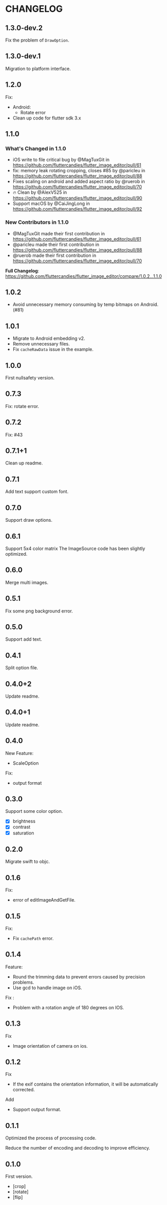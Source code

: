 # CHANGELOG

## 1.3.0-dev.2

Fix the problem of `DrawOption`.

## 1.3.0-dev.1

Migration to platform interface.

## 1.2.0

Fix:

- Android:
  - Rotate error
- Clean up code for flutter sdk 3.x

## 1.1.0

### What's Changed in 1.1.0

- iOS write to file critical bug by @MagTuxGit in <https://github.com/fluttercandies/flutter_image_editor/pull/61>
- fix: memory leak rotating cropping, closes #85 by @paricleu in <https://github.com/fluttercandies/flutter_image_editor/pull/88>
- Fixes scaling on android and added aspect ratio by @ruerob in <https://github.com/fluttercandies/flutter_image_editor/pull/70>
- 🔥 Clean by @AlexV525 in <https://github.com/fluttercandies/flutter_image_editor/pull/90>
- Support macOS by @CaiJingLong in <https://github.com/fluttercandies/flutter_image_editor/pull/92>

### New Contributors in 1.1.0

- @MagTuxGit made their first contribution in <https://github.com/fluttercandies/flutter_image_editor/pull/61>
- @paricleu made their first contribution in <https://github.com/fluttercandies/flutter_image_editor/pull/88>
- @ruerob made their first contribution in <https://github.com/fluttercandies/flutter_image_editor/pull/70>

**Full Changelog**: <https://github.com/fluttercandies/flutter_image_editor/compare/1.0.2...1.1.0>

## 1.0.2

- Avoid unnecessary memory consuming by temp bitmaps on Android. (#81)

## 1.0.1

- Migrate to Android embedding v2.
- Remove unnecessary files.
- Fix `cacheRawData` issue in the example.

## 1.0.0

First nullsafety version.

## 0.7.3

Fix: rotate error.

## 0.7.2

Fix: #43

## 0.7.1+1

Clean up readme.

## 0.7.1

Add text support custom font.

## 0.7.0

Support draw options.

## 0.6.1

Support 5x4 color matrix
The ImageSource code has been slightly optimized.

## 0.6.0

Merge multi images.

## 0.5.1

Fix some png background error.

## 0.5.0

Support add text.

## 0.4.1

Split option file.

## 0.4.0+2

Update readme.

## 0.4.0+1

Update readme.

## 0.4.0

New Feature:

- ScaleOption

Fix:

- output format

## 0.3.0

Support some color option.

- [x] brightness
- [x] contrast
- [x] saturation

## 0.2.0

Migrate swift to objc.

## 0.1.6

Fix:

- error of editImageAndGetFile.

## 0.1.5

Fix:

- Fix `cachePath` error.

## 0.1.4

Feature:

- Round the trimming data to prevent errors caused by precision problems.
- Use gcd to handle image on iOS.

Fix :

- Problem with a rotation angle of 180 degrees on IOS.

## 0.1.3

Fix

- Image orientation of camera on ios.

## 0.1.2

Fix

- If the exif contains the orientation information, it will be automatically corrected.

Add

- Support output format.

## 0.1.1

Optimized the process of processing code.

Reduce the number of encoding and decoding to improve efficiency.

## 0.1.0

First version.

- [crop]
- [rotate]
- [flip]
